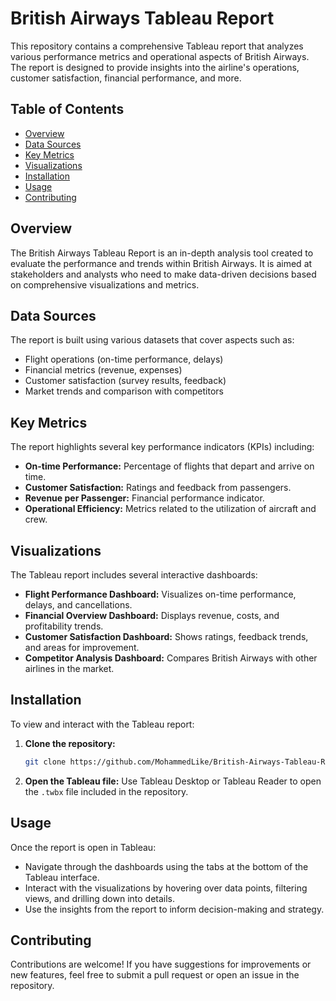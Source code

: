 # British Airways Tableau Report

This repository contains a comprehensive Tableau report that analyzes various performance metrics and operational aspects of British Airways. The report is designed to provide insights into the airline's operations, customer satisfaction, financial performance, and more.

## Table of Contents
- [Overview](#overview)
- [Data Sources](#data-sources)
- [Key Metrics](#key-metrics)
- [Visualizations](#visualizations)
- [Installation](#installation)
- [Usage](#usage)
- [Contributing](#contributing)

## Overview

The British Airways Tableau Report is an in-depth analysis tool created to evaluate the performance and trends within British Airways. It is aimed at stakeholders and analysts who need to make data-driven decisions based on comprehensive visualizations and metrics.

## Data Sources

The report is built using various datasets that cover aspects such as:

- Flight operations (on-time performance, delays)
- Financial metrics (revenue, expenses)
- Customer satisfaction (survey results, feedback)
- Market trends and comparison with competitors

## Key Metrics

The report highlights several key performance indicators (KPIs) including:

- **On-time Performance:** Percentage of flights that depart and arrive on time.
- **Customer Satisfaction:** Ratings and feedback from passengers.
- **Revenue per Passenger:** Financial performance indicator.
- **Operational Efficiency:** Metrics related to the utilization of aircraft and crew.

## Visualizations

The Tableau report includes several interactive dashboards:

- **Flight Performance Dashboard:** Visualizes on-time performance, delays, and cancellations.
- **Financial Overview Dashboard:** Displays revenue, costs, and profitability trends.
- **Customer Satisfaction Dashboard:** Shows ratings, feedback trends, and areas for improvement.
- **Competitor Analysis Dashboard:** Compares British Airways with other airlines in the market.

## Installation

To view and interact with the Tableau report:

1. **Clone the repository:**
   ```bash
   git clone https://github.com/MohammedLike/British-Airways-Tableau-Report.git
   ```
2. **Open the Tableau file:** Use Tableau Desktop or Tableau Reader to open the `.twbx` file included in the repository.

## Usage

Once the report is open in Tableau:

- Navigate through the dashboards using the tabs at the bottom of the Tableau interface.
- Interact with the visualizations by hovering over data points, filtering views, and drilling down into details.
- Use the insights from the report to inform decision-making and strategy.

## Contributing

Contributions are welcome! If you have suggestions for improvements or new features, feel free to submit a pull request or open an issue in the repository.
